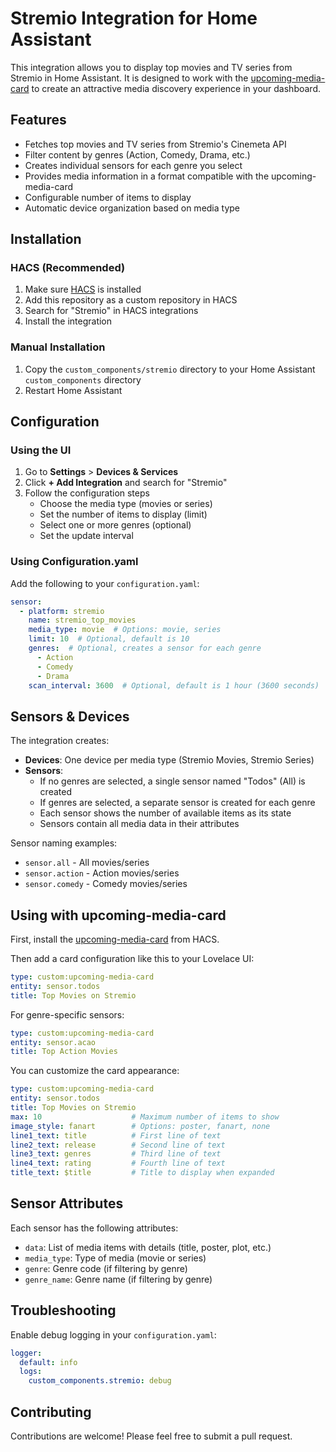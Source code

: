 # Stremio Integration for Home Assistant

This integration allows you to display top movies and TV series from Stremio in Home Assistant. It is designed to work with the [upcoming-media-card](https://github.com/custom-cards/upcoming-media-card) to create an attractive media discovery experience in your dashboard.

## Features

- Fetches top movies and TV series from Stremio's Cinemeta API
- Filter content by genres (Action, Comedy, Drama, etc.)
- Creates individual sensors for each genre you select
- Provides media information in a format compatible with the upcoming-media-card
- Configurable number of items to display
- Automatic device organization based on media type

## Installation

### HACS (Recommended)

1. Make sure [HACS](https://hacs.xyz/) is installed
2. Add this repository as a custom repository in HACS
3. Search for "Stremio" in HACS integrations
4. Install the integration

### Manual Installation

1. Copy the `custom_components/stremio` directory to your Home Assistant `custom_components` directory
2. Restart Home Assistant

## Configuration

### Using the UI

1. Go to **Settings** > **Devices & Services**
2. Click **+ Add Integration** and search for "Stremio"
3. Follow the configuration steps
   - Choose the media type (movies or series)
   - Set the number of items to display (limit)
   - Select one or more genres (optional)
   - Set the update interval

### Using Configuration.yaml

Add the following to your `configuration.yaml`:

```yaml
sensor:
  - platform: stremio
    name: stremio_top_movies
    media_type: movie  # Options: movie, series
    limit: 10  # Optional, default is 10
    genres:  # Optional, creates a sensor for each genre
      - Action
      - Comedy
      - Drama
    scan_interval: 3600  # Optional, default is 1 hour (3600 seconds)
```

## Sensors & Devices

The integration creates:

- **Devices**: One device per media type (Stremio Movies, Stremio Series)
- **Sensors**:
  - If no genres are selected, a single sensor named "Todos" (All) is created
  - If genres are selected, a separate sensor is created for each genre
  - Each sensor shows the number of available items as its state
  - Sensors contain all media data in their attributes

Sensor naming examples:
- `sensor.all` - All movies/series
- `sensor.action` - Action movies/series
- `sensor.comedy` - Comedy movies/series

## Using with upcoming-media-card

First, install the [upcoming-media-card](https://github.com/custom-cards/upcoming-media-card) from HACS.

Then add a card configuration like this to your Lovelace UI:

```yaml
type: custom:upcoming-media-card
entity: sensor.todos
title: Top Movies on Stremio
```

For genre-specific sensors:

```yaml
type: custom:upcoming-media-card
entity: sensor.acao
title: Top Action Movies
```

You can customize the card appearance:

```yaml
type: custom:upcoming-media-card
entity: sensor.todos
title: Top Movies on Stremio
max: 10                    # Maximum number of items to show
image_style: fanart        # Options: poster, fanart, none
line1_text: title          # First line of text
line2_text: release        # Second line of text
line3_text: genres         # Third line of text
line4_text: rating         # Fourth line of text
title_text: $title         # Title to display when expanded
```

## Sensor Attributes

Each sensor has the following attributes:
- `data`: List of media items with details (title, poster, plot, etc.)
- `media_type`: Type of media (movie or series)
- `genre`: Genre code (if filtering by genre)
- `genre_name`: Genre name (if filtering by genre)

## Troubleshooting

Enable debug logging in your `configuration.yaml`:

```yaml
logger:
  default: info
  logs:
    custom_components.stremio: debug
```

## Contributing

Contributions are welcome! Please feel free to submit a pull request.
